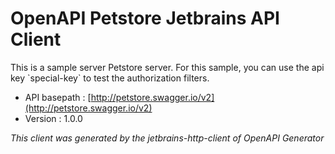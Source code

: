 # OpenAPI Petstore Jetbrains API Client


This is a sample server Petstore server. For this sample, you can use the api key &#x60;special-key&#x60; to test the authorization filters.

* API basepath : [http://petstore.swagger.io/v2](http://petstore.swagger.io/v2)
* Version : 1.0.0

_This client was generated by the jetbrains-http-client of OpenAPI Generator_